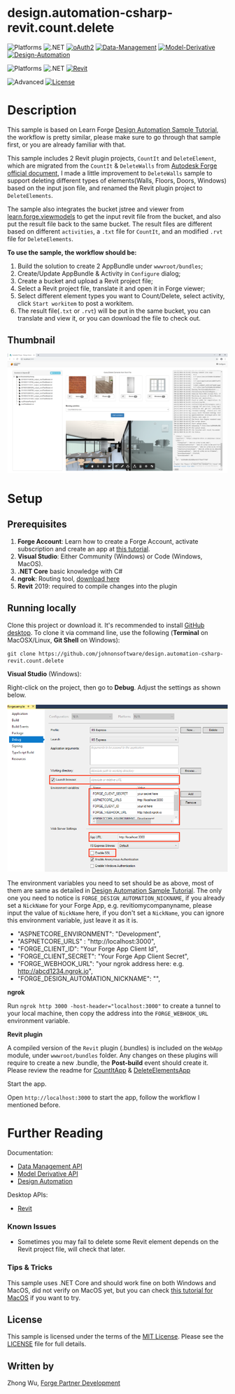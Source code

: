 # design.automation-csharp-revit.count.delete

![Platforms](https://img.shields.io/badge/Web-Windows|MacOS-lightgray.svg)
![.NET](https://img.shields.io/badge/.NET%20Core-2.1-blue.svg)
[![oAuth2](https://img.shields.io/badge/oAuth2-v1-green.svg)](http://developer.autodesk.com/)
[![Data-Management](https://img.shields.io/badge/Data%20Management-v1-green.svg)](http://developer.autodesk.com/)
[![Model-Derivative](https://img.shields.io/badge/Model%20Derivative-v2-green.svg)](http://developer.autodesk.com/)
[![Design-Automation](https://img.shields.io/badge/Design%20Automation-v3-green.svg)](http://developer.autodesk.com/)

![Platforms](https://img.shields.io/badge/Plugins-Windows-lightgray.svg)
![.NET](https://img.shields.io/badge/.NET%20Framework-4.7-blue.svg)
[![Revit](https://img.shields.io/badge/Revit-2019-lightblue.svg)](http://developer.autodesk.com/)

![Advanced](https://img.shields.io/badge/Level-Advanced-red.svg)
[![License](http://img.shields.io/:license-MIT-blue.svg)](http://opensource.org/licenses/MIT)

# Description

This sample is based on Learn Forge [Design Automation Sample Tutorial](http://learnforge.autodesk.io/#/tutorials/modifymodels), the workflow is pretty similar, please make sure to go through that sample first, or you are already familiar with that. 

This sample includes 2 Revit plugin projects, `CountIt` and `DeleteElement`, which are migrated from the `CountIt` & `DeleteWalls` from [Autodesk Forge official document](https://forge.autodesk.com/en/docs/design-automation/v3/tutorials/revit-samples/), I made a little improvement to `DeleteWalls` sample to support deleting different types of elements(Walls, Floors, Doors, Windows) based on the input json file, and renamed the Revit plugin project to `DeleteElements`.

The sample also integrates the bucket jstree and viewer from [learn.forge.viewmodels](https://github.com/Autodesk-Forge/learn.forge.viewmodels/tree/net) to get the input revit file from the bucket, and also put the result file back to the same bucket. The result files are different based on different `activities`, a `.txt` file for `CountIt`, and an modified `.rvt` file for `DeleteElements`.

**To use the sample, the workflow should be:**
1. Build the solution to create 2 AppBundle under `wwwroot/bundles`;
2. Create/Update AppBundle & Activity in `Configure` dialog;
3. Create a bucket and upload a Revit project file;
4. Select a Revit project file, translate it and open it in Forge viewer;
5. Select different element types you want to Count/Delete, select activity, click `Start workitem` to post a workitem.
6. The result file(`.txt` or `.rvt`) will be put in the same bucket, you can translate and view it, or you can download the file to check out.

## Thumbnail

![thumbnail](thumbnail.png)


# Setup

## Prerequisites

1. **Forge Account**: Learn how to create a Forge Account, activate subscription and create an app at [this tutorial](http://learnforge.autodesk.io/#/account/). 
2. **Visual Studio**: Either Community (Windows) or Code (Windows, MacOS).
3. **.NET Core** basic knowledge with C#
4. **ngrok**: Routing tool, [download here](https://ngrok.com/)
7. **Revit** 2019: required to compile changes into the plugin

## Running locally

Clone this project or download it. It's recommended to install [GitHub desktop](https://desktop.github.com/). To clone it via command line, use the following (**Terminal** on MacOSX/Linux, **Git Shell** on Windows):

    git clone https://github.com/johnonsoftware/design.automation-csharp-revit.count.delete


**Visual Studio** (Windows):

Right-click on the project, then go to **Debug**. Adjust the settings as shown below. 

![](visual_studio_settings.png) 

The environment variables you need to set should be as above, most of them are same as detailed in [Design Automation Sample Tutorial](http://learnforge.autodesk.io/#/environment/setup/netcore). The only one you need to notice is `FORGE_DESIGN_AUTOMATION_NICKNAME`, if you already set a `NickName` for your Forge App, e.g. revitiomycompanyname, please input the value of `NickName` here, if you don't set a `NickName`, you can ignore this environment variable, just leave it as it is.

- "ASPNETCORE_ENVIRONMENT": "Development",
- "ASPNETCORE_URLS" : "http://localhost:3000",
- "FORGE_CLIENT_ID": "Your Forge App Client Id",
- "FORGE_CLIENT_SECRET": "Your Forge App Client Secret",
- "FORGE_WEBHOOK_URL": "your ngrok address here: e.g. http://abcd1234.ngrok.io",
- "FORGE_DESIGN_AUTOMATION_NICKNAME": "", 

**ngrok**

Run `ngrok http 3000 -host-header="localhost:3000"` to create a tunnel to your local machine, then copy the address into the `FORGE_WEBHOOK_URL` environment variable.

**Revit plugin**

A compiled version of the `Revit` plugin (.bundles) is included on the `WebApp` module, under `wwwroot/bundles` folder. Any changes on these plugins will require to create a new .bundle, the **Post-build** event should create it. Please review the readme for [CountItApp](https://github.com/JohnOnSoftware/design.automation-csharp-revit.count.delete/tree/master/CountItApp) & [DeleteElementsApp](https://github.com/JohnOnSoftware/design.automation-csharp-revit.count.delete/tree/master/DeleteElementsApp)

Start the app.

Open `http://localhost:3000` to start the app, follow the workflow I mentioned before.

# Further Reading

Documentation:

- [Data Management API](https://developer.autodesk.com/en/docs/data/v2/overview/)
- [Model Derivative API](https://forge.autodesk.com/en/docs/model-derivative/v2/)
- [Design Automation](https://forge.autodesk.com/en/docs/design-automation/v3/developers_guide/overview/)

Desktop APIs:

- [Revit](https://knowledge.autodesk.com/support/revit-products/learn-explore/caas/simplecontent/content/my-first-revit-plug-overview.html)


### Known Issues

- Sometimes you may fail to delete some Revit element depends on the Revit project file, will check that later. 

### Tips & Tricks

This sample uses .NET Core and should work fine on both Windows and MacOS, did not verify on MacOS yet, but you can check [this tutorial for MacOS](https://github.com/augustogoncalves/dotnetcoreheroku) if you want to try.

## License

This sample is licensed under the terms of the [MIT License](http://opensource.org/licenses/MIT). Please see the [LICENSE](LICENSE) file for full details.

## Written by

Zhong Wu, [Forge Partner Development](http://forge.autodesk.com)
